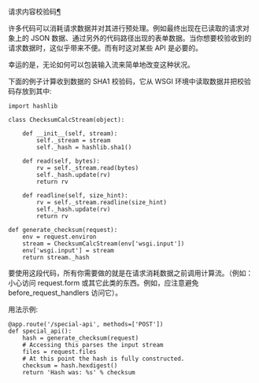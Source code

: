 <span id="id1" ></span>
请求内容校验码[¶](#id1)

许多代码可以消耗请求数据并对其进行预处理。例如最终出现在已读取的请求对
象上的 JSON 数据、通过另外的代码路径出现的表单数据。当你想要校验收到的
请求数据时，这似乎带来不便。而有时这对某些 API 是必要的。


幸运的是，无论如何可以包装输入流来简单地改变这种状况。


下面的例子计算收到数据的 SHA1 校验码，它从 WSGI 环境中读取数据并把校验
码存放到其中:




```
import hashlib

class ChecksumCalcStream(object):

    def __init__(self, stream):
        self._stream = stream
        self._hash = hashlib.sha1()

    def read(self, bytes):
        rv = self._stream.read(bytes)
        self._hash.update(rv)
        return rv

    def readline(self, size_hint):
        rv = self._stream.readline(size_hint)
        self._hash.update(rv)
        return rv

def generate_checksum(request):
    env = request.environ
    stream = ChecksumCalcStream(env['wsgi.input'])
    env['wsgi.input'] = stream
    return stream._hash

```






要使用这段代码，所有你需要做的就是在请求消耗数据之前调用计算流。（例如：
小心访问 request.form 或其它此类的东西。例如，应注意避免
before_request_handlers 访问它）。


用法示例:




```
@app.route('/special-api', methods=['POST'])
def special_api():
    hash = generate_checksum(request)
    # Accessing this parses the input stream
    files = request.files
    # At this point the hash is fully constructed.
    checksum = hash.hexdigest()
    return 'Hash was: %s' % checksum

```








